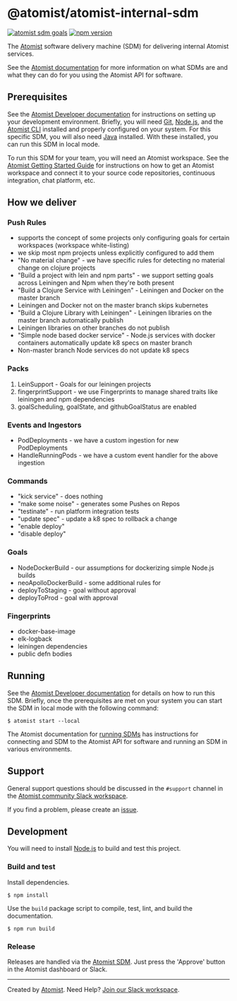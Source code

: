 # @atomist/atomist-internal-sdm

[![atomist sdm goals](http://badge.atomist.com/T29E48P34/atomist/atomist-internal-sdm/0147115f-fafd-40de-acd8-afe2b9bfc6bc)](https://app.atomist.com/workspace/T29E48P34)
[![npm version](https://img.shields.io/npm/v/@atomist/atomist-internal-sdm.svg)](https://www.npmjs.com/package/@atomist/atomist-internal-sdm)

The [Atomist][atomist] software delivery machine (SDM) for delivering
internal Atomist services.

See the [Atomist documentation][atomist-doc] for more information on
what SDMs are and what they can do for you using the Atomist API for
software.

[atomist-doc]: https://docs.atomist.com/ (Atomist Documentation)

## Prerequisites

See the [Atomist Developer documentation][atomist-dev] for
instructions on setting up your development environment.  Briefly, you
will need [Git][git], [Node.js][node], and the [Atomist
CLI][atomist-cli] installed and properly configured on your system.
For this specific SDM, you will also need [Java][java] installed.
With these installed, you can run this SDM in local mode.

To run this SDM for your team, you will need an Atomist workspace.
See the [Atomist Getting Started Guide][atomist-start] for
instructions on how to get an Atomist workspace and connect it to your
source code repositories, continuous integration, chat platform, etc.

[atomist-dev]: https://docs.atomist.com/developer/prerequisites/ (Atomist - Developer Prerequisites)
[git]: https://git-scm.com/ (Git)
[atomist-cli]: https://github.com/atomist/cli (Atomist Command-Line Interface)
[atomist-start]: https://docs.atomist.com/user/ (Atomist - Getting Started)
[java]: http://openjdk.java.net/install/ (Java - Install)

## How we deliver

### Push Rules

* supports the concept of some projects only configuring goals for certain workspaces (workspace white-listing)
* we skip most npm projects unless explicitly configured to add them
* "No material change" - we have specific rules for detecting no material change on clojure projects
* "Build a project with lein and npm parts" - we support setting goals across Leiningen and Npm when they're both present
* "Build a Clojure Service with Leiningen" - Leiningen and Docker on the master branch
* Leiningen and Docker not on the master branch skips kubernetes
* "Build a Clojure Library with Leiningen" - Leiningen libraries on the master branch automatically publish
* Leiningen libraries on other branches do not publish
* "Simple node based docker service" - Node.js services with docker containers automatically update k8 specs on master branch
* Non-master branch Node services do not update k8 specs

### Packs

1.  LeinSupport - Goals for our leiningen projects
2.  fingerprintSupport - we use Fingerprints to manage shared traits like leiningen and npm dependencies
3.  goalScheduling, goalState, and githubGoalStatus are enabled

### Events and Ingestors

* PodDeployments - we have a custom ingestion for new PodDeployments
* HandleRunningPods - we have a custom event handler for the above ingestion

### Commands

* "kick service" - does nothing
* "make some noise" - generates some Pushes on Repos
* "testinate" - run platform integration tests
* "update spec" - update a k8 spec to rollback a change
* "enable deploy"
* "disable deploy"

### Goals

* NodeDockerBuild - our assumptions for dockerizing simple Node.js builds
* neoApolloDockerBuild - some additional rules for 
* deployToStaging - goal without approval 
* deployToProd - goal with approval

### Fingerprints

* docker-base-image
* elk-logback
* leiningen dependencies
* public defn bodies

## Running

See the [Atomist Developer documentation][atomist-dev] for details on
how to run this SDM.  Briefly, once the prerequisites are met on your
system you can start the SDM in local mode with the following command:

```
$ atomist start --local
```

The Atomist documentation for [running SDMs][atomist-run] has
instructions for connecting and SDM to the Atomist API for software
and running an SDM in various environments.

[atomist-run]: https://docs.atomist.com/developer/run/ (Atomist - Running SDMs)

## Support

General support questions should be discussed in the `#support`
channel in the [Atomist community Slack workspace][slack].

If you find a problem, please create an [issue][].

[issue]: https://github.com/atomist/atomist-internal-sdm/issues

## Development

You will need to install [Node.js][node] to build and test this
project.

[node]: https://nodejs.org/ (Node.js)

### Build and test

Install dependencies.

```
$ npm install
```

Use the `build` package script to compile, test, lint, and build the
documentation.

```
$ npm run build
```

### Release

Releases are handled via the [Atomist SDM][atomist-sdm].  Just press
the 'Approve' button in the Atomist dashboard or Slack.

[atomist-sdm]: https://github.com/atomist/atomist-sdm (Atomist Software Delivery Machine)

---

Created by [Atomist][atomist].
Need Help?  [Join our Slack workspace][slack].

[atomist]: https://atomist.com/ (Atomist - How Teams Deliver Software)
[slack]: https://join.atomist.com/ (Atomist Community Slack)
